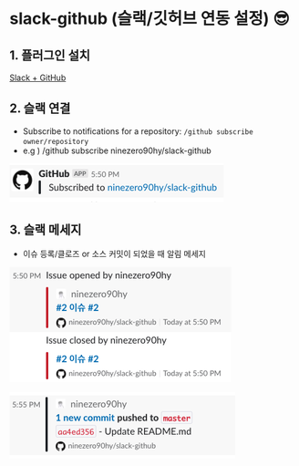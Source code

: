 # slack-github (슬랙/깃허브 연동 설정) 😎

## 1. 플러그인 설치

[Slack + GitHub](https://github.com/marketplace/slack-github)

## 2. 슬랙 연결

- Subscribe to notifications for a repository: `/github subscribe owner/repository`
- e.g ) /github subscribe ninezero90hy/slack-github

![](2018-12-126-10971f72-a50f-4265-bf51-1223bcc165cb.06.40.png)

## 3. 슬랙 메세지

- 이슈 등록/클로즈 or 소스 커밋이 되었을 때 알림 메세지

![](2018-12-126-73d41abd-380d-4c0c-b457-8b78766dce27.06.49.png)

![](2018-12-126-47dc7af3-9acf-4879-a0a0-a71f0183d9c2.06.55.png)
